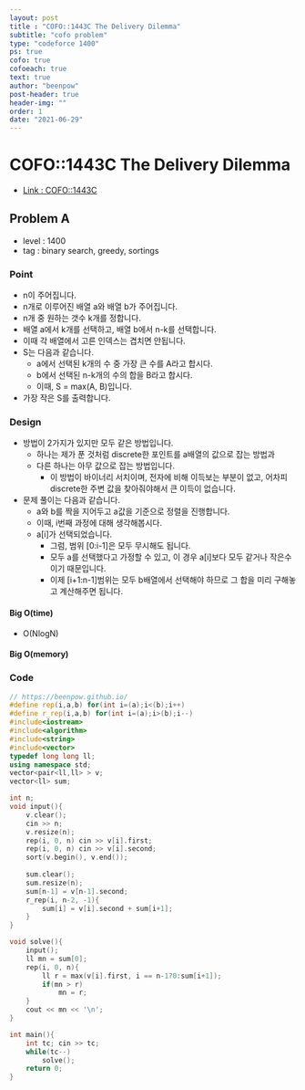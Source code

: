 ```yaml
---
layout: post
title : "COFO::1443C The Delivery Dilemma"
subtitle: "cofo problem"
type: "codeforce 1400"
ps: true
cofo: true
cofoeach: true
text: true
author: "beenpow"
post-header: true
header-img: ""
order: 1
date: "2021-06-29"
---
```

# COFO::1443C The Delivery Dilemma
- [Link : COFO::1443C](https://codeforces.com/problemset/problem/1443/C)

## Problem A

- level : 1400
- tag : binary search, greedy, sortings

### Point
- n이 주어집니다.
- n개로 이루어진 배열 a와 배열 b가 주어집니다.
- n개 중 원하는 갯수 k개를 정합니다.
- 배열 a에서 k개를 선택하고, 배열 b에서 n-k를 선택합니다.
- 이때 각 배열에서 고른 인덱스는 겹치면 안됩니다.
- S는 다음과 같습니다.
  - a에서 선택된 k개의 수 중 가장 큰 수를 A라고 합시다.
  - b에서 선택된 n-k개의 수의 합을 B라고 합시다.
  - 이때, S = max(A, B)입니다.
- 가장 작은 S를 출력합니다.

### Design
- 방법이 2가지가 있지만 모두 같은 방법입니다.
  - 하나는 제가 푼 것처럼 discrete한 포인트를 a배열의 값으로 잡는 방법과
  - 다른 하나는 아무 값으로 잡는 방법입니다.
    - 이 방법이 바이너리 서치이며, 전자에 비해 이득보는 부분이 없고, 어차피 discrete한 주변 값을 찾아줘야해서 큰 이득이 없습니다.
- 문제 풀이는 다음과 같습니다.
  - a와 b를 짝을 지어두고 a값을 기준으로 정렬을 진행합니다.
  - 이때, i번째 과정에 대해 생각해봅시다.
  - a[i]가 선택되었습니다.
    - 그럼, 범위 [0:i-1]은 모두 무시해도 됩니다.
    - 모두 a를 선택했다고 가정할 수 있고, 이 경우 a[i]보다 모두 같거나 작은수이기 때문입니다.
    - 이제 [i+1:n-1]범위는 모두 b배열에서 선택해야 하므로 그 합을 미리 구해놓고 계산해주면 됩니다.

#### Big O(time)
- O(NlogN)

#### Big O(memory)

### Code

```cpp
// https://beenpow.github.io/
#define rep(i,a,b) for(int i=(a);i<(b);i++)
#define r_rep(i,a,b) for(int i=(a);i>(b);i--)
#include<iostream>
#include<algorithm>
#include<string>
#include<vector>
typedef long long ll;
using namespace std;
vector<pair<ll,ll> > v;
vector<ll> sum;

int n;
void input(){
    v.clear();
    cin >> n;
    v.resize(n);
    rep(i, 0, n) cin >> v[i].first;
    rep(i, 0, n) cin >> v[i].second;
    sort(v.begin(), v.end());
    
    sum.clear();
    sum.resize(n);
    sum[n-1] = v[n-1].second;
    r_rep(i, n-2, -1){
        sum[i] = v[i].second + sum[i+1];
    }
}

void solve(){
    input();
    ll mn = sum[0];
    rep(i, 0, n){
        ll r = max(v[i].first, i == n-1?0:sum[i+1]);
        if(mn > r)
            mn = r;
    }
    cout << mn << '\n';
}

int main(){
    int tc; cin >> tc;
    while(tc--)
        solve();
    return 0;
}
```
